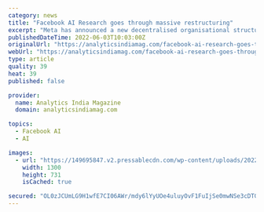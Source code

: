 ```yaml
---
category: news
title: "Facebook AI Research goes through massive restructuring"
excerpt: "Meta has announced a new decentralised organisational structure for Meta AI to better leverage the newest AI technology at scale. “More centralised approaches run into their limits when the last mile proves to be too far for downstream teams to close the ..."
publishedDateTime: 2022-06-03T10:03:00Z
originalUrl: "https://analyticsindiamag.com/facebook-ai-research-goes-through-massive-restructuring/"
webUrl: "https://analyticsindiamag.com/facebook-ai-research-goes-through-massive-restructuring/"
type: article
quality: 39
heat: 39
published: false

provider:
  name: Analytics India Magazine
  domain: analyticsindiamag.com

topics:
  - Facebook AI
  - AI

images:
  - url: "https://149695847.v2.pressablecdn.com/wp-content/uploads/2022/06/Untitled-design-19-1300x731.png"
    width: 1300
    height: 731
    isCached: true

secured: "OL0zJCUmLG9H1wfE7CI06AWr/mdy6lYyUOe4uluyOvF1FuIjSe0mwNSe3cDTGsiUaI8nSdqrUZ9tP1JIMcRnIgKyEksPX8YmIp/uuDeP/sBl+89ZGi9Gw6/R8gT57hHY6S14mBy7YOm9P4t+QWTeJOcAWGNU4RcWREpmYhXnfsxR6pVSrIvrCHrNuYpLHzTovQR5G4azBiVeIxAXp3cAAfDDAYAJMSun0Rq90g+K++BHEHnQrAfocMA/1Uz+4W12UVBs8ycwTLmUwZnjISGDqhFThfyjMayqxmguCQblbn491xq+HMyl3ylwo+niOgN55/PRydL6KUMPSANlMskZh2FW8J2hCZ6mOzM19uIG5i4=;9dLwS729/Bm8C18fc9JOOA=="
---
```


